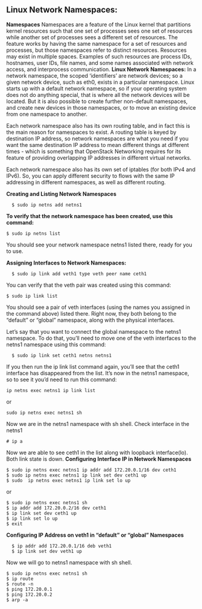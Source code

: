 Linux Network Namespaces:
--------------------------
**Namespaces**
Namespaces are a feature of the Linux kernel that partitions kernel resources such that one set of processes sees one set of resources while another set of processes sees a different set of resources. The feature works by having the same namespace for a set of resources and processes, but those namespaces refer to distinct resources. Resources may exist in multiple spaces. Examples of such resources are process IDs, hostnames, user IDs, file names, and some names associated with network access, and interprocess communication.
**Linux Network Namespaces:**
In a network namespace, the scoped ‘identifiers’ are network devices; so a given network device, such as eth0, exists in a particular namespace. Linux starts up with a default network namespace, so if your operating system does not do anything special, that is where all the network devices will be located. But it is also possible to create further non-default namespaces, and create new devices in those namespaces, or to move an existing device from one namespace to another.

Each network namespace also has its own routing table, and in fact this is the main reason for namespaces to exist. A routing table is keyed by destination IP address, so network namespaces are what you need if you want the same destination IP address to mean different things at different times - which is something that OpenStack Networking requires for its feature of providing overlapping IP addresses in different virtual networks.

Each network namespace also has its own set of iptables (for both IPv4 and IPv6). So, you can apply different security to flows with the same IP addressing in different namespaces, as well as different routing.

**Creating and Listing Network Namespaces**  
```
  $ sudo ip netns add netns1  
```
**To verify that the network namespace has been created, use this command:**
```
$ sudo ip netns list  
 ```
You should see your network namespace netns1 listed there, ready for you to use.

**Assigning Interfaces to Network Namespaces:**
```
  $ sudo ip link add veth1 type veth peer name ceth1
```
You can verify that the veth pair was created using this command:
```
$ sudo ip link list
```
You should see a pair of veth interfaces (using the names you assigned in the command above) listed there. Right now, they both belong to the “default” or “global” namespace, along with the physical interfaces.

Let’s say that you want to connect the global namespace to the netns1 namespace. To do that, you’ll need to move one of the veth interfaces to the netns1 namespace using this command:
```
  $ sudo ip link set ceth1 netns netns1
```
If you then run the ip link list command again, you’ll see that the ceth1 interface has disappeared from the list. It’s now in the netns1 namespace, so to see it you’d need to run this command:
```
ip netns exec netns1 ip link list
```
or
```
sudo ip netns exec netns1 sh
```
Now we are in the netns1 namespace with sh shell. Check interface in the netns1 
```
# ip a
```
Now we are able to see ceth1 in the list along with loopback interface(lo). Both link state is down.
**Configuring Interface IP in Network Namespaces**
```
$ sudo ip netns exec netns1 ip addr add 172.20.0.1/16 dev ceth1
$ sudo ip netns exec netns1 ip link set dev ceth1 up
$ sudo  ip netns exec netns1 ip link set lo up
```
or
```
$ sudo ip netns exec netns1 sh
$ ip addr add 172.20.0.2/16 dev ceth1
$ ip link set dev ceth1 up
$ ip link set lo up
$ exit
```
**Configuring IP Address on veth1 in  “default” or “global” Namespaces**
```
  $ ip addr add 172.20.0.1/16 deb veth1
  $ ip link set dev veth1 up
```
Now we will go to netns1 namespace with sh shell.
```
$ sudo ip netns exec netns1 sh
$ ip route
$ route -n
$ ping 172.20.0.1
$ ping 172.20.0.2
$ arp -a
```
